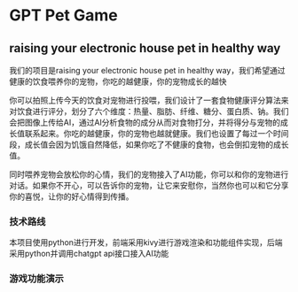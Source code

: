 # GPT Pet Game
## raising your electronic house pet in healthy way
我们的项目是raising your electronic house pet in healthy way，我们希望通过健康的饮食喂养你的宠物，你吃的越健康，你的宠物成长的越快

你可以拍照上传今天的饮食对宠物进行投喂，我们设计了一套食物健康评分算法来对饮食进行评分，划分了六个维度：热量、脂肪、纤维、糖分、蛋白质、钠。我们会把图像上传给AI，通过AI分析食物的成分从而对食物打分，并将得分与宠物的成长值联系起来。你吃的越健康，你的宠物也越就健康。我们也设置了每过一个时间段，成长值会因为饥饿自然降低，如果你吃了不健康的食物，也会倒扣宠物的成长值。

同时喂养宠物会放松你的心情，我们的宠物接入了AI功能，你可以和你的宠物进行对话。如果你不开心，可以告诉你的宠物，让它来安慰你，当然你也可以和它分享你的喜悦，让你的好心情得到传播。

### 技术路线

本项目使用python进行开发，前端采用kivy进行游戏渲染和功能组件实现，后端采用python并调用chatgpt api接口接入AI功能

### 游戏功能演示